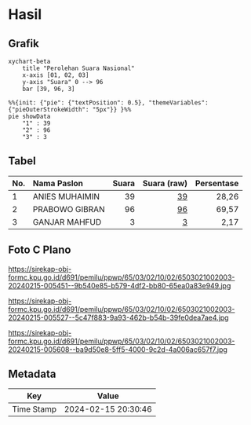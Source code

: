 # Hasil

## Grafik

```mermaid
xychart-beta
    title "Perolehan Suara Nasional"
    x-axis [01, 02, 03]
    y-axis "Suara" 0 --> 96
    bar [39, 96, 3]
```

```mermaid
%%{init: {"pie": {"textPosition": 0.5}, "themeVariables": {"pieOuterStrokeWidth": "5px"}} }%%
pie showData
    "1" : 39
    "2" : 96
    "3" : 3
```

## Tabel

| No. | Nama Paslon    | Suara | Suara (raw) | Persentase |
|:--- |:-------------- | -----:| -----------:| ----------:|
| 1   | ANIES MUHAIMIN | 39    | [39][p-1]   | 28,26      |
| 2   | PRABOWO GIBRAN | 96    | [96][p-2]   | 69,57      |
| 3   | GANJAR MAHFUD  | 3     | [3][p-3]    | 2,17       |


[p-1]: https://github.com/gigit-pemilu/pemilu-2024/blob/main/pilpres/hitung-suara/sub/65-kalimantan-utara/sub/03-nunukan/sub/02-nunukan/sub/1002-nunukan-barat/sub/003-tps/sub/paslon-1.txt
[p-2]: https://github.com/gigit-pemilu/pemilu-2024/blob/main/pilpres/hitung-suara/sub/65-kalimantan-utara/sub/03-nunukan/sub/02-nunukan/sub/1002-nunukan-barat/sub/003-tps/sub/paslon-2.txt
[p-3]: https://github.com/gigit-pemilu/pemilu-2024/blob/main/pilpres/hitung-suara/sub/65-kalimantan-utara/sub/03-nunukan/sub/02-nunukan/sub/1002-nunukan-barat/sub/003-tps/sub/paslon-3.txt

## Foto C Plano

https://sirekap-obj-formc.kpu.go.id/d691/pemilu/ppwp/65/03/02/10/02/6503021002003-20240215-005451--9b540e85-b579-4df2-bb80-65ea0a83e949.jpg

https://sirekap-obj-formc.kpu.go.id/d691/pemilu/ppwp/65/03/02/10/02/6503021002003-20240215-005527--5c47f883-9a93-462b-b54b-39fe0dea7ae4.jpg

https://sirekap-obj-formc.kpu.go.id/d691/pemilu/ppwp/65/03/02/10/02/6503021002003-20240215-005608--ba9d50e8-5ff5-4000-9c2d-4a006ac657f7.jpg


## Metadata

| Key        | Value               |
| ---------- | ------------------- |
| Time Stamp | 2024-02-15 20:30:46 |




